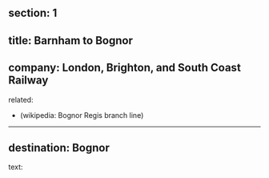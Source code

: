 ﻿section: 1
----
title: Barnham to Bognor
----
company: London, Brighton, and South Coast Railway
----
related:
- (wikipedia: Bognor Regis branch line)
----
destination: Bognor
----
text:
